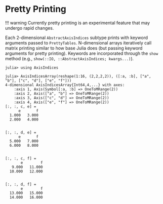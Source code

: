# Pretty Printing

!!! warning
    Currently pretty printing is an experimental feature that may undergo rapid changes.

Each 2-dimensional `AbstractAxisIndices` subtype prints with keyword arguments passed to `PrettyTables`.
N-dimensional arrays iteratively call matrix printing similar to how base Julia does (but passing keyword arguments for pretty printing).
Keywords are incorporated through the `show` method (e.g., `show(::IO, ::AbstractAxisIndices; kwargs...)`).

```jldoctest
julia> using AxisIndices

julia> AxisIndicesArray(reshape(1:16, (2,2,2,2)), ([:a, :b], ["a", "b"], ["c", "d"], ["e", "f"]))
4-dimensional AxisIndicesArray{Int64,4,...} with axes:
    :axis 1, Axis(Symbol[:a, :b] => OneToMRange(2))
    :axis 2, Axis(["a", "b"] => OneToMRange(2))
    :axis 3, Axis(["c", "d"] => OneToMRange(2))
    :axis 4, Axis(["e", "f"] => OneToMRange(2))
[:, :, c, e] =
      e       f
  1.000   3.000
  2.000   4.000


[:, :, d, e] =
      e       f
  5.000   7.000
  6.000   8.000


[:, :, c, f] =
       e        f
   9.000   11.000
  10.000   12.000


[:, :, d, f] =
       e        f
  13.000   15.000
  14.000   16.000

```
